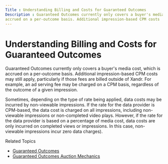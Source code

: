 ```yaml
---
Title : Understanding Billing and Costs for Guaranteed Outcomes
Description : Guaranteed Outcomes currently only covers a buyer's media cost, which is
accrued on a per-outcome basis. Additional impression-based CPM costs
---
```



# Understanding Billing and Costs for Guaranteed Outcomes



Guaranteed Outcomes currently only covers a buyer's media cost, which is
accrued on a per-outcome basis. Additional impression-based CPM costs
may still apply, particularly if those fees are billed outside of
Xandr. For example, an ad serving fee may be
charged on a CPM basis, regardless of the outcome of a given impression.

Sometimes, depending on the type of rate being applied, data costs may
be incurred by non-viewable impressions. If the rate for the data
provider is CPM-based, the data cost is charged on all impressions,
including non-viewable impressions or non-completed video plays.
However, if the rate for the data provider is based on a percentage of
media cost, data costs are only incurred on completed views or
impressions. In this case, non-viewable impressions incur zero data
charges).

Related Topics

- <a href="guaranteed-outcomes.html" class="xref">Guaranteed Outcomes</a>
- <a href="guaranteed-outcomes-auction-mechanics.html"
  class="xref">Guaranteed Outcomes Auction Mechanics</a>




